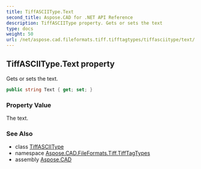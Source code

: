 ```yaml
---
title: TiffASCIIType.Text
second_title: Aspose.CAD for .NET API Reference
description: TiffASCIIType property. Gets or sets the text
type: docs
weight: 50
url: /net/aspose.cad.fileformats.tiff.tifftagtypes/tiffasciitype/text/
---
```

## TiffASCIIType.Text property

Gets or sets the text.

```csharp
public string Text { get; set; }
```

### Property Value

The text.

### See Also

* class [TiffASCIIType](../)
* namespace [Aspose.CAD.FileFormats.Tiff.TiffTagTypes](../../tiffasciitype/)
* assembly [Aspose.CAD](../../../)



